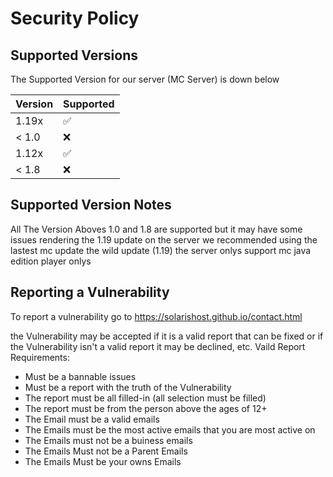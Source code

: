 # Security Policy

## Supported Versions

The Supported Version for our server (MC Server) is down below

| Version | Supported          |
| ------- | ------------------ |
| 1.19x   | :white_check_mark: |
| < 1.0   | :x:                |
| 1.12x   | :white_check_mark: |
| < 1.8   | :x:                |

## Supported Version Notes
All The Version Aboves 1.0 and 1.8 are supported
but it may have some issues rendering the 1.19 update
on the server we recommended using the lastest mc
update the wild update (1.19) the server
onlys support mc java edition player onlys

## Reporting a Vulnerability

To report a vulnerability go to https://solarishost.github.io/contact.html

the Vulnerability may be accepted if it is a valid report that can be fixed
or if the Vulnerability isn't a valid report it may be declined, etc.
Vaild Report Requirements:
- Must be a bannable issues
- Must be a report with the truth of the Vulnerability
- The report must be all filled-in (all selection must be filled)
- The report must be from the person above the ages of 12+
- The Email must be a valid emails
- The Emails must be the most active emails that you are most active on
- The Emails must not be a buiness emails
- The Emails Must not be a Parent Emails
- The Emails Must be your owns Emails
